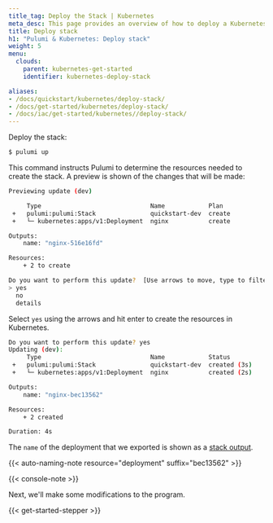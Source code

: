 ```yaml
---
title_tag: Deploy the Stack | Kubernetes
meta_desc: This page provides an overview of how to deploy a Kubernetes project as a Pulumi Stack.
title: Deploy stack
h1: "Pulumi & Kubernetes: Deploy stack"
weight: 5
menu:
  clouds:
    parent: kubernetes-get-started
    identifier: kubernetes-deploy-stack

aliases:
- /docs/quickstart/kubernetes/deploy-stack/
- /docs/get-started/kubernetes/deploy-stack/
- /docs/iac/get-started/kubernetes//deploy-stack/
---
```


Deploy the stack:

```bash
$ pulumi up
```

This command instructs Pulumi to determine the resources needed to create the stack. A preview is shown of the changes that will be made:

```bash
Previewing update (dev)

     Type                              Name            Plan
 +   pulumi:pulumi:Stack               quickstart-dev  create
 +   └─ kubernetes:apps/v1:Deployment  nginx           create

Outputs:
    name: "nginx-516e16fd"

Resources:
    + 2 to create

Do you want to perform this update?  [Use arrows to move, type to filter]
> yes
  no
  details
```

Select `yes` using the arrows and hit enter to create the resources in Kubernetes.

```bash
Do you want to perform this update? yes
Updating (dev):
     Type                              Name            Status
 +   pulumi:pulumi:Stack               quickstart-dev  created (3s)
 +   └─ kubernetes:apps/v1:Deployment  nginx           created (2s)

Outputs:
    name: "nginx-bec13562"

Resources:
    + 2 created

Duration: 4s
```

The `name` of the deployment that we exported is shown as a [stack output](/docs/concepts/stack#outputs).

{{< auto-naming-note resource="deployment" suffix="bec13562" >}}

{{< console-note >}}

Next, we'll make some modifications to the program.

{{< get-started-stepper >}}
